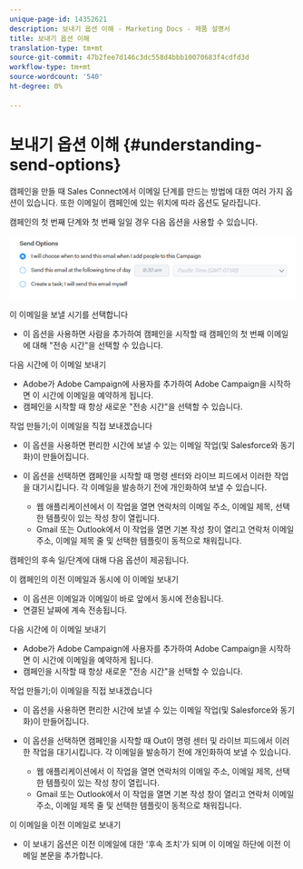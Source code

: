 ```yaml
---
unique-page-id: 14352621
description: 보내기 옵션 이해 - Marketing Docs - 제품 설명서
title: 보내기 옵션 이해
translation-type: tm+mt
source-git-commit: 47b2fee7d146c3dc558d4bbb10070683f4cdfd3d
workflow-type: tm+mt
source-wordcount: '540'
ht-degree: 0%

---
```



# 보내기 옵션 이해 {#understanding-send-options}

캠페인을 만들 때 Sales Connect에서 이메일 단계를 만드는 방법에 대한 여러 가지 옵션이 있습니다. 또한 이메일이 캠페인에 있는 위치에 따라 옵션도 달라집니다.

캠페인의 첫 번째 단계와 첫 번째 일일 경우 다음 옵션을 사용할 수 있습니다.

![](assets/image2019-10-25-10-43-19.png)

이 이메일을 보낼 시기를 선택합니다

* 이 옵션을 사용하면 사람을 추가하여 캠페인을 시작할 때 캠페인의 첫 번째 이메일에 대해 &quot;전송 시간&quot;을 선택할 수 있습니다.

다음 시간에 이 이메일 보내기

* Adobe가 Adobe Campaign에 사용자를 추가하여 Adobe Campaign을 시작하면 이 시간에 이메일을 예약하게 됩니다.
* 캠페인을 시작할 때 항상 새로운 &quot;전송 시간&quot;을 선택할 수 있습니다.

작업 만들기;이 이메일을 직접 보내겠습니다

* 이 옵션을 사용하면 편리한 시간에 보낼 수 있는 이메일 작업(및 Salesforce와 동기화)이 만들어집니다.
* 이 옵션을 선택하면 캠페인을 시작할 때 명령 센터와 라이브 피드에서 이러한 작업을 대기시킵니다. 각 이메일을 발송하기 전에 개인화하여 보낼 수 있습니다.

   * 웹 애플리케이션에서 이 작업을 열면 연락처의 이메일 주소, 이메일 제목, 선택한 템플릿이 있는 작성 창이 열립니다.
   * Gmail 또는 Outlook에서 이 작업을 열면 기본 작성 창이 열리고 연락처 이메일 주소, 이메일 제목 줄 및 선택한 템플릿이 동적으로 채워집니다.

캠페인의 후속 일/단계에 대해 다음 옵션이 제공됩니다.

이 캠페인의 이전 이메일과 동시에 이 이메일 보내기

* 이 옵션은 이메일과 이메일이 바로 앞에서 동시에 전송됩니다.
* 연결된 날짜에 계속 전송됩니다.

다음 시간에 이 이메일 보내기

* Adobe가 Adobe Campaign에 사용자를 추가하여 Adobe Campaign을 시작하면 이 시간에 이메일을 예약하게 됩니다.
* 캠페인을 시작할 때 항상 새로운 &quot;전송 시간&quot;을 선택할 수 있습니다.

작업 만들기;이 이메일을 직접 보내겠습니다

* 이 옵션을 사용하면 편리한 시간에 보낼 수 있는 이메일 작업(및 Salesforce와 동기화)이 만들어집니다.
* 이 옵션을 선택하면 캠페인을 시작할 때 Out이 명령 센터 및 라이브 피드에서 이러한 작업을 대기시킵니다. 각 이메일을 발송하기 전에 개인화하여 보낼 수 있습니다.

   * 웹 애플리케이션에서 이 작업을 열면 연락처의 이메일 주소, 이메일 제목, 선택한 템플릿이 있는 작성 창이 열립니다.
   * Gmail 또는 Outlook에서 이 작업을 열면 기본 작성 창이 열리고 연락처 이메일 주소, 이메일 제목 줄 및 선택한 템플릿이 동적으로 채워집니다.

이 이메일을 이전 이메일로 보내기

* 이 보내기 옵션은 이전 이메일에 대한 &#39;후속 조치&#39;가 되며 이 이메일 하단에 이전 이메일 본문을 추가합니다.


